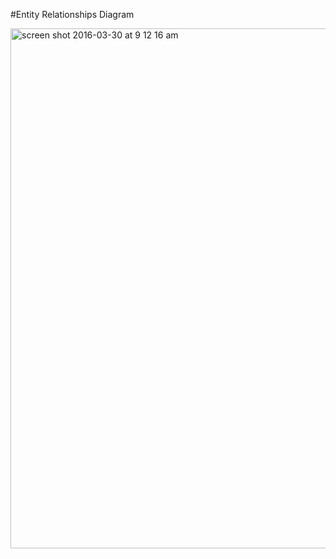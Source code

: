 #Entity Relationships Diagram

<img width="832" alt="screen shot 2016-03-30 at 9 12 16 am" src="https://cloud.githubusercontent.com/assets/17163721/14145008/ba10aa64-f657-11e5-8483-b0663a23ee2f.png">

